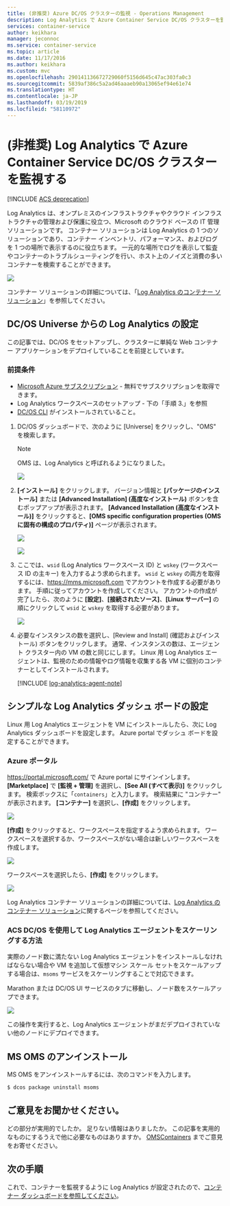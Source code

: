 ```yaml
---
title: (非推奨) Azure DC/OS クラスターの監視 - Operations Management
description: Log Analytics で Azure Container Service DC/OS クラスターを監視します。
services: container-service
author: keikhara
manager: jeconnoc
ms.service: container-service
ms.topic: article
ms.date: 11/17/2016
ms.author: keikhara
ms.custom: mvc
ms.openlocfilehash: 290141136672729060f5156d645c47ac303fa0c3
ms.sourcegitcommit: 5839af386c5a2ad46aaaeb90a13065ef94e61e74
ms.translationtype: HT
ms.contentlocale: ja-JP
ms.lasthandoff: 03/19/2019
ms.locfileid: "58110972"
---
```

# <a name="deprecated-monitor-an-azure-container-service-dcos-cluster-with-log-analytics"></a>(非推奨) Log Analytics で Azure Container Service DC/OS クラスターを監視する

[!INCLUDE [ACS deprecation](../../../includes/container-service-deprecation.md)]

Log Analytics は、オンプレミスのインフラストラクチャやクラウド インフラストラクチャの管理および保護に役立つ、Microsoft のクラウド ベースの IT 管理ソリューションです。 コンテナー ソリューションは Log Analytics の 1 つのソリューションであり、コンテナー インベントリ、パフォーマンス、およびログを 1 つの場所で表示するのに役立ちます。 一元的な場所でログを表示して監査やコンテナーのトラブルシューティングを行い、ホスト上のノイズと消費の多いコンテナーを検索することができます。

![](media/container-service-monitoring-oms/image1.png)

コンテナー ソリューションの詳細については、「[Log Analytics のコンテナー ソリューション](../../azure-monitor/insights/containers.md)」を参照してください。

## <a name="setting-up-log-analytics-from-the-dcos-universe"></a>DC/OS Universe からの Log Analytics の設定


この記事では、DC/OS をセットアップし、クラスターに単純な Web コンテナー アプリケーションをデプロイしていることを前提としています。

### <a name="pre-requisite"></a>前提条件
- [Microsoft Azure サブスクリプション](https://azure.microsoft.com/free/) - 無料でサブスクリプションを取得できます。  
- Log Analytics ワークスペースのセットアップ - 下の「手順 3.」を参照
- [DC/OS CLI](https://docs.mesosphere.com/1.12/cli) がインストールされていること。

1. DC/OS ダッシュボードで、次のように [Universe] をクリックし、"OMS" を検索します。

   >[!NOTE]
   >OMS は、Log Analytics と呼ばれるようになりました。

   ![](media/container-service-monitoring-oms/image2.png)

2. **[インストール]** をクリックします。 バージョン情報と **[パッケージのインストール]** または **[Advanced Installation] (高度なインストール)** ボタンを含むポップアップが表示されます。 **[Advanced Installation (高度なインストール)]** をクリックすると、**[OMS specific configuration properties (OMS に固有の構成のプロパティ)]** ページが表示されます。

   ![](media/container-service-monitoring-oms/image3.png)

   ![](media/container-service-monitoring-oms/image4.png)

3. ここでは、`wsid` (Log Analytics ワークスペース ID) と `wskey` (ワークスペース ID の主キー) を入力するよう求められます。 `wsid` と `wskey` の両方を取得するには、<https://mms.microsoft.com> でアカウントを作成する必要があります。
   手順に従ってアカウントを作成してください。 アカウントの作成が完了したら、次のように **[設定]**、**[接続されたソース]**、**[Linux サーバー]** の順にクリックして `wsid` と `wskey` を取得する必要があります。

   ![](media/container-service-monitoring-oms/image5.png)

4. 必要なインスタンスの数を選択し、[Review and Install] (確認およびインストール) ボタンをクリックします。 通常、インスタンスの数は、エージェント クラスター内の VM の数と同じにします。 Linux 用 Log Analytics エージェントは、監視のための情報やログ情報を収集する各 VM に個別のコンテナーとしてインストールされます。

   [!INCLUDE [log-analytics-agent-note](../../../includes/log-analytics-agent-note.md)] 

## <a name="setting-up-a-simple-log-analytics-dashboard"></a>シンプルな Log Analytics ダッシュ ボードの設定

Linux 用 Log Analytics エージェントを VM にインストールしたら、次に Log Analytics ダッシュボードを設定します。 Azure portal でダッシュ ボードを設定することができます。

### <a name="azure-portal"></a>Azure ポータル 

<https://portal.microsoft.com/> で Azure portal にサインインします。 **[Marketplace]** で **[監視 + 管理]** を選択し、**[See All (すべて表示)]** をクリックします。 検索ボックスに「`containers`」と入力します。 検索結果に "コンテナー" が表示されます。 **[コンテナー]** を選択し、**[作成]** をクリックします。

![](media/container-service-monitoring-oms/image9.png)

**[作成]** をクリックすると、ワークスペースを指定するよう求められます。 ワークスペースを選択するか、ワークスペースがない場合は新しいワークスペースを作成します。

![](media/container-service-monitoring-oms/image10.PNG)

ワークスペースを選択したら、**[作成]** をクリックします。

![](media/container-service-monitoring-oms/image11.png)

Log Analytics コンテナー ソリューションの詳細については、[Log Analytics のコンテナー ソリューション](../../azure-monitor/insights/containers.md)に関するページを参照してください。

### <a name="how-to-scale-log-analytics-agent-with-acs-dcos"></a>ACS DC/OS を使用して Log Analytics エージェントをスケーリングする方法 

実際のノード数に満たない Log Analytics エージェントをインストールしなければならない場合や VM を追加して仮想マシン スケール セットをスケールアップする場合は、`msoms` サービスをスケーリングすることで対応できます。

Marathon または DC/OS UI サービスのタブに移動し、ノード数をスケールアップできます。

![](media/container-service-monitoring-oms/image12.PNG)

この操作を実行すると、Log Analytics エージェントがまだデプロイされていない他のノードにデプロイできます。

## <a name="uninstall-ms-oms"></a>MS OMS のアンインストール

MS OMS をアンインストールするには、次のコマンドを入力します。

```bash
$ dcos package uninstall msoms
```

## <a name="let-us-know"></a>ご意見をお聞かせください。
どの部分が実用的でしたか。 足りない情報はありましたか。 この記事を実用的なものにするうえで他に必要なものはありますか。 <a href="mailto:OMSContainers@microsoft.com">OMSContainers</a> までご意見をお寄せください。

## <a name="next-steps"></a>次の手順

 これで、コンテナーを監視するように Log Analytics が設定されたので、[コンテナー ダッシュボードを参照してください](../../azure-monitor/insights/containers.md)。
